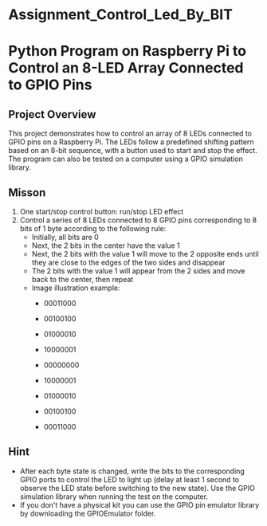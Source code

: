 # Assignment_Control_Led_By_BIT

# Python Program on Raspberry Pi to Control an 8-LED Array Connected to GPIO Pins

## Project Overview

This project demonstrates how to control an array of 8 LEDs connected to GPIO pins on a Raspberry Pi. The LEDs follow a predefined shifting pattern based on an 8-bit sequence, with a button used to start and stop the effect. The program can also be tested on a computer using a GPIO simulation library.

## Misson

1. One start/stop control button: run/stop LED effect
2. Control a series of 8 LEDs connected to 8 GPIO pins corresponding to 8 bits of 1 byte according to the following rule:
    - Initially, all bits are 0
    - Next, the 2 bits in the center have the value 1
    - Next, the 2 bits with the value 1 will move to the 2 opposite ends until they are close to the edges of the two sides and disappear
    - The 2 bits with the value 1 will appear from the 2 sides and move back to the center, then repeat
    - Image illustration example:
       - 00011000

       - 00100100

       - 01000010

       - 10000001

       - 00000000

       - 10000001

       - 01000010

       - 00100100

       - 00011000

## Hint 
- After each byte state is changed, write the bits to the corresponding GPIO ports to control the LED to light up (delay at least 1 second to observe the LED state before switching to the new state). Use the GPIO simulation library when running the test on the computer.
- If you don't have a physical kit you can use the GPIO pin emulator library by downloading the GPIOEmulator folder.
